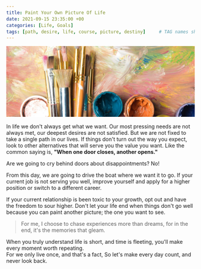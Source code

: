 ```yaml
---
title: Paint Your Own Picture Of Life
date: 2021-09-15 23:35:00 +00
categories: [Life, Goals]
tags: [path, desire, life, course, picture, destiny]     # TAG names should always be lowercase
---
```


![paint-your-life](/assets/img/paint-your-life.jpg)

In life we don't always get what we want. Our most pressing needs are not always met, our deepest desires are not satisfied. But we are not fixed to take a single path in our lives. If things don't turn out the way you expect, look to other alternatives that will serve you the value you want. Like the common saying is, **"When one door closes, another opens."**

Are we going to cry behind doors about disappointments? No! 

From this day, we are going to drive the boat where we want it to go. If your current job is not serving you well, improve yourself and apply for a higher position or switch to a different career.

If your current relationship is been toxic to your growth, opt out and have the freedom to sour higher. Don't let your life end when things don't go well because you can paint another picture; the one you want to see.

> For me, I choose to chase experiences more than dreams, for in the end, it's the memories that gleam. 

When you truly understand life is short, and time is fleeting, you'll make every moment worth repeating.  
For we only live once, and that's a fact,
So let's make every day count, and never look back.